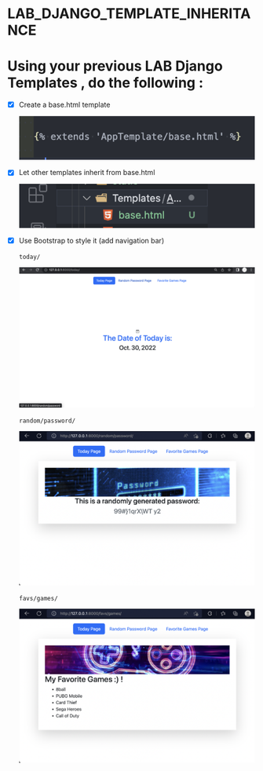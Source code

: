 # LAB_DJANGO_TEMPLATE_INHERITANCE

# Using your previous LAB Django Templates , do the following :
- [x] Create a base.html template

    ![](5.png)

- [x] Let other templates inherit from base.html

    ![](4.png)

- [x] Use Bootstrap to style it (add navigation bar)

     ``` today/ ```

    ![](1.png)

     ``` random/password/ ```

    ![](2.png)

    ``` favs/games/ ```

    ![](3.png)

